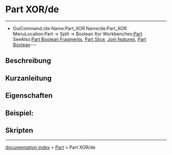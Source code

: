 # Part XOR/de
---
- GuiCommand:/de
   Name:Part_XOR
   Name/de:Part_XOR
   MenuLocation:Part → Split → Boolean Xor
   Workbenches:[Part](Part_Workbench/de.md)
   SeeAlso:[Part Boolean Fragments](Part_BooleanFragments.md), [Part Slice](Part_Slice.md), [Join features](Part_CompJoinFeatures.md), [Part Boolean](Part_Boolean.md)---


</div>

## Beschreibung


<div class="mw-translate-fuzzy">

## Kurzanleitung


</div>

## Eigenschaften

## Beispiel:

## Skripten


<div class="mw-translate-fuzzy">





</div>

---
[documentation index](../README.md) > [Part](Part_Workbench.md) > Part XOR/de

